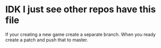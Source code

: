 # IDK I just see other repos have this file
If your creating a new game create a separate branch.
When you ready create a patch and push that to master.